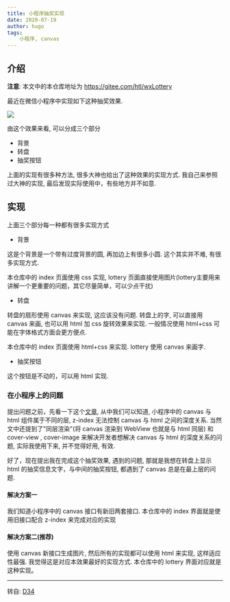 ```yaml
---
title: 小程序抽奖实现
date: 2020-07-19
author: hugo
tags:
    小程序, canvas
---
```



## 介绍

__注意__: 本文中的本仓库地址为 https://gitee.com/htl/wxLottery

最近在微信小程序中实现如下这种抽奖效果.

![](@assets/20200719/lottery_sample.gif)


由这个效果来看, 可以分成三个部分

* 背景
* 转盘
* 抽奖按钮

上面的实现有很多种方法, 很多大神也给出了这种效果的实现方式. 我自己来参照过大神的实现, 最后发现实际使用中，有些地方并不如意.

## 实现

上面三个部分每一种都有很多实现方式

* 背景

这是个背景是一个带有过度背景的圆, 再加边上有很多小圆. 这个其实并不难, 有很多实现方式.

本仓库中的 index 页面使用 css 实现, lottery 页面直接使用图片(lottery主要用来讲解一个更重要的问题，其它尽量简单，可以少点干扰)

* 转盘

转盘的扇形使用 canvas 来实现, 这应该没有问题. 转盘上的字, 可以直接用 canvas 来画, 也可以用 html 加 css 旋转效果来实现. 一般情况使用 html+css 可能在字体格式方面会更方便点.

本仓库中的 index 页面使用 html+css 来实现. lottery 使用 canvas 来画字.

* 抽奖按钮

这个按钮是不动的，可以用 html 实现.

### 在小程序上的问题

提出问题之前，先看一下这个[文章](https://developers.weixin.qq.com/community/develop/article/doc/000c4e433707c072c1793e56f5c813), 从中我们可以知道, 小程序中的 canvas 与 html 组件属于不同的层, z-index 无法控制 canvas 与 html 之间的深度关系. 当然文中还提到了"同层渲染"(将 canvas 渲染到 WebView 也就是与 html 同层) 和 cover-view , cover-image 来解决开发者想解决 canvas 与 html 的深度关系的问题, 实际我使用下来, 并不觉得好用, 有效.

好了，现在提出我在完成这个抽奖效果, 遇到的问题, 那就是我想在转盘上显示 html 的抽奖信息文字，与中间的抽奖按钮, 都遇到了 canvas 总是在最上层的问题.

#### 解决方案一

我们知道小程序中的 canvas 接口有新旧两套接口. 本仓库中的 index 界面就是使用旧接口配合 z-index 来完成对应的实现

#### 解决方案二(推荐)

使用 canvas 新接口生成图片, 然后所有的实现都可以使用 html 来实现, 这样适应性最强. 我觉得这是对应本效果最好的实现方式. 本仓库中的 lottery 界面对应就是这种实现。


---
转自: [D34](http://www.d34.xyz/)

